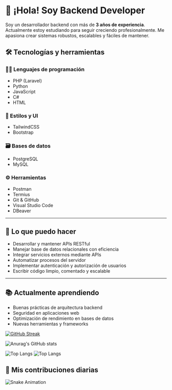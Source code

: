 # 👋 ¡Hola! Soy Backend Developer

Soy un desarrollador backend con más de **3 años de experiencia**. Actualmente estoy estudiando para seguir creciendo profesionalmente. Me apasiona crear sistemas robustos, escalables y fáciles de mantener.


## 🛠️ Tecnologías y herramientas

### 👨‍💻 Lenguajes de programación
- PHP (Laravel)
- Python
- JavaScript
- C#
- HTML

### 🎨 Estilos y UI
- TailwindCSS
- Bootstrap

### 🗃️ Bases de datos
- PostgreSQL
- MySQL

### ⚙️ Herramientas
- Postman
- Termius
- Git & GitHub
- Visual Studio Code
- DBeaver

---

## 🚀 Lo que puedo hacer

- Desarrollar y mantener APIs RESTful
- Manejar base de datos relacionales con eficiencia
- Integrar servicios externos mediante APIs
- Automatizar procesos del servidor
- Implementar autenticación y autorización de usuarios
- Escribir código limpio, comentado y escalable

---

## 📚 Actualmente aprendiendo

- Buenas prácticas de arquitectura backend
- Seguridad en aplicaciones web
- Optimización de rendimiento en bases de datos
- Nuevas herramientas y frameworks

[![GitHub Streak](https://github-readme-streak-stats.herokuapp.com?user=JesusDavidQuispeQuispe&theme=dark)](https://git.io/streak-stats)

![Anurag's GitHub stats](https://github-readme-stats.vercel.app/api?username=JesusDavidQuispeQuispe&show_icons=true&theme=radical)

![Top Langs](https://github-readme-stats.vercel.app/api/top-langs/?username=JesusDavidQuispeQuispe&hide_progress=true)
![Top Langs](https://github-readme-stats.vercel.app/api/top-langs/?username=JesusDavidQuispeQuispe&hide_progress=false)



## 🐍 Mis contribuciones diarias
![Snake Animation](https://github.com/JesusDavidQuispeQuispe/JesusDavidQuispeQuispe/blob/output/github-contribution-grid-snake.svg?palette=github-dark)